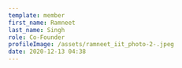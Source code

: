 ```yaml
---
template: member
first_name: Ramneet
last_name: Singh
role: Co-Founder
profileImage: /assets/ramneet_iit_photo-2-.jpeg
date: 2020-12-13 04:38
---
```

